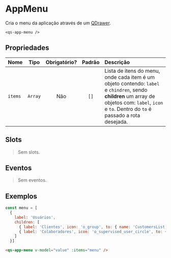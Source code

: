 # AppMenu

Cria o menu da aplicação através de um [QDrawer](https://quasar.dev/layout/drawer).

```
<qs-app-menu />
```

## Propriedades

| Nome | Tipo | Obrigatório? | Padrão | Descrição |
|:-|:-:|:-:|:-:|:-|
| `items` | `Array` | Não | `[]` | Lista de itens do menu, onde cada item é um objeto contendo: `label` e `chindren`, sendo **children** um array de objetos com: `label`, `icon` e `to`. Dentro do `to` é passado a rota desejada. |

## Slots

> Sem slots.

## Eventos

> Sem eventos.

## Exemplos

```js
const menu = [
  {
    label: 'Usuários',
    children: [
      { label: 'Clientes', icon: 'o_group', to: { name: 'CustomersList' } },
      { label: 'Colaboradores', icon: 'o_supervised_user_circle', to: { name: 'EmployeesList' } }
    ]
  }]
```

```html
<qs-app-menu v-model="value" :items="menu" />
```